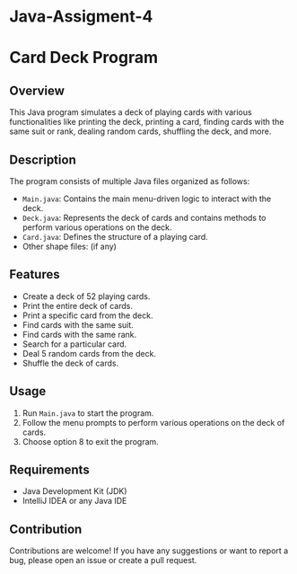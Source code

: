 # Java-Assigment-4
# Card Deck Program

## Overview
This Java program simulates a deck of playing cards with various functionalities like printing the deck, printing a card, finding cards with the same suit or rank, dealing random cards, shuffling the deck, and more.

## Description
The program consists of multiple Java files organized as follows:

- `Main.java`: Contains the main menu-driven logic to interact with the deck.
- `Deck.java`: Represents the deck of cards and contains methods to perform various operations on the deck.
- `Card.java`: Defines the structure of a playing card.
- Other shape files: (if any)

## Features
- Create a deck of 52 playing cards.
- Print the entire deck of cards.
- Print a specific card from the deck.
- Find cards with the same suit.
- Find cards with the same rank.
- Search for a particular card.
- Deal 5 random cards from the deck.
- Shuffle the deck of cards.

## Usage
1. Run `Main.java` to start the program.
2. Follow the menu prompts to perform various operations on the deck of cards.
3. Choose option 8 to exit the program.

## Requirements
- Java Development Kit (JDK)
- IntelliJ IDEA or any Java IDE

## Contribution
Contributions are welcome! If you have any suggestions or want to report a bug, please open an issue or create a pull request.
